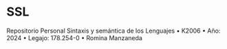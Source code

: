 # SSL
Repositorio Personal
 Sintaxis y semántica de los Lenguajes
• K2006
• Año: 2024
• Legajo: 178.254-0
• Romina Manzaneda
